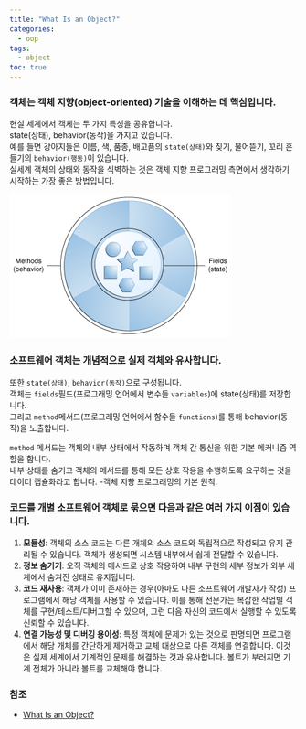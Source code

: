 ```yaml
---
title: "What Is an Object?"
categories:
  - oop
tags:
  - object
toc: true
---
```


### 객체는 객체 지향(object-oriented) 기술을 이해하는 데 핵심입니다.

현실 세계에서 객체는 두 가지 특성을 공유합니다.  
state(상태), behavior(동작)을 가지고 있습니다.    
예를 들면 강아지들은 이름, 색, 품종, 배고픔의 `state(상태)`와 짖기, 물어뜯기, 꼬리 흔들기의 `behavior(행동)`이 있습니다.    
실세계 객체의 상태와 동작을 식벽하는 것은 객체 지향 프로그래밍 측면에서 생각하기 시작하는 가장 좋은 방법입니다.

<img src="../../assets/images/oop/concepts-object.png" alt="concepts-object">  

### 소프트웨어 객체는 개념적으로 실제 객체와 유사합니다.

또한 `state(상태)`, `behavior(동작)`으로 구성됩니다.  
객체는 `fields`필드(프로그래밍 언어에서 변수들 `variables`)에 state(상태)를 저장합니다.    
그리고 `method`메서드(프로그래밍 언어에서 함수들 `functions`)를 통해 behavior(동작)을 노출합니다.

`method` 메서드는 객체의 내부 상태에서 작동하며 객체 간 통신을 위한 기본 메커니즘 역할을 합니다.  
내부 상태를 숨기고 객체의 메서드를 통해 모든 상호 작용을 수행하도록 요구하는 것을 데이터 캡슐화라고 합니다. -객체 지향 프로그래밍의 기본 원칙.

### 코드를 개별 소프트웨어 객체로 묶으면 다음과 같은 여러 가지 이점이 있습니다.

1. **모듈성**: 객체의 소스 코드는 다른 개체의 소스 코드와 독립적으로 작성되고 유지 관리될 수 있습니다. 객체가 생성되면 시스템 내부에서 쉽게 전달할 수 있습니다.
2. **정보 숨기기**: 오직 객체의 메서드로 상호 작용하여 내부 구현의 세부 정보가 외부 세계에서 숨겨진 상태로 유지됩니다.
3. **코드 재사용**: 객체가 이미 존재하는 경우(아마도 다른 소프트웨어 개발자가 작성) 프로그램에서 해당 객체를 사용할 수 있습니다.
   이를 통해 전문가는 복잡한 작업별 객체를 구현/테스트/디버그할 수 있으며, 그런 다음 자신의 코드에서 실행할 수 있도록 신뢰할 수 있습니다.
4. **연결 가능성 및 디버깅 용이성**: 특정 객체에 문제가 있는 것으로 판명되면 프로그램에서 해당 개체를 간단하게 제거하고 교체 대상으로 다른 객체를 연결합니다.
   이것은 실제 세계에서 기계적인 문제를 해결하는 것과 유사합니다. 볼트가 부러지면 기계 전체가 아니라 볼트를 교체해야 합니다.

### 참조

- [What Is an Object?](https://docs.oracle.com/javase/tutorial/java/concepts/object.html)